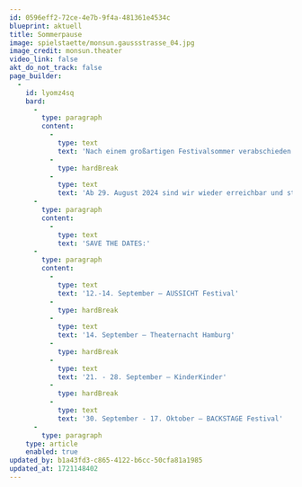 ```yaml
---
id: 0596eff2-72ce-4e7b-9f4a-481361e4534c
blueprint: aktuell
title: Sommerpause
image: spielstaette/monsun.gaussstrasse_04.jpg
image_credit: monsun.theater
video_link: false
akt_do_not_track: false
page_builder:
  -
    id: lyomz4sq
    bard:
      -
        type: paragraph
        content:
          -
            type: text
            text: 'Nach einem großartigen Festivalsommer verabschieden wir uns in die Sommerpause. '
          -
            type: hardBreak
          -
            type: text
            text: 'Ab 29. August 2024 sind wir wieder erreichbar und starten am 12. September in die neue Spielzeit.'
      -
        type: paragraph
        content:
          -
            type: text
            text: 'SAVE THE DATES:'
      -
        type: paragraph
        content:
          -
            type: text
            text: '12.-14. September – AUSSICHT Festival'
          -
            type: hardBreak
          -
            type: text
            text: '14. September – Theaternacht Hamburg'
          -
            type: hardBreak
          -
            type: text
            text: '21. - 28. September – KinderKinder'
          -
            type: hardBreak
          -
            type: text
            text: '30. September - 17. Oktober – BACKSTAGE Festival'
      -
        type: paragraph
    type: article
    enabled: true
updated_by: b1a43fd3-c865-4122-b6cc-50cfa81a1985
updated_at: 1721148402
---
```

